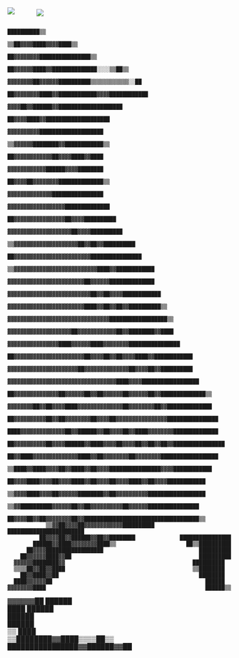 <img src="https://github-readme-stats.vercel.app/api?username=vaulteve&&show_icons=true&title_color=df36d8&icon_color=bb2acf&text_color=05f0f7&bg_color=151515">
<img align="center" style="margin-left: 45px;" src="https://github-readme-stats.vercel.app/api/top-langs/?username=vaulteve&layout=compact&theme=bear" />

                                                                                              ██████████▒▒                    
                                                                                        ▒▒██▓▓▓▓████▓▓▓▓████▒▒                
                                                                                      ██▓▓▓▓▓▓▓▓████████████████▒▒            
                                                                                    ██▓▓▓▓▓▓████▓▓██████████████░░░░▒▒██▒▒    
                                                                                    ▓▓▓▓▓▓▓▓██▓▓▓▓▓▓██████████▒▒▒▒▒▒▒▒▒▒▒▒░░██
                                                                                  ██▓▓▓▓▓▓▓▓████▓▓████████████▓▓▓▓████████████
                                                                                  ▓▓▓▓██▓▓██████▓▓████████████████████        
                                                                                ██▓▓▓▓████▓▓████████████████████              
                                                                                ▓▓▓▓▓▓▓▓▓▓████████████████████                
                                                                              ▒▒▓▓▓▓▓▓████████▓▓████████████▒▒                
                                                                              ██▓▓▓▓▓▓▓▓▓▓▓▓██▓▓▓▓████▓▓████                  
                                                                              ▓▓▓▓▓▓▓▓▓▓▓▓██████▓▓▓▓████████                  
                                                                            ██▓▓▓▓██▓▓▓▓▓▓▓▓██████████████▒▒                  
                                                                            ▓▓▓▓▓▓▓▓▓▓▓▓▓▓████████████████                    
                                                                          ▓▓▓▓▓▓▓▓▓▓▓▓▓▓▓▓▓▓██████████████                    
                                                                        ██▓▓▓▓▓▓▓▓▓▓▓▓▓▓▓▓██▓▓▓▓██████████                    
                                                                      ▓▓▓▓▓▓▓▓▓▓▓▓▓▓▓▓▓▓▓▓██▓▓▓▓██████████                    
                                                                  ▒▒▓▓▓▓▓▓▓▓▓▓▓▓▓▓▓▓▓▓▓▓██▓▓██▓▓██████████                    
                                                                ██▓▓▓▓▓▓▓▓▓▓▓▓▓▓▓▓▓▓▓▓▓▓▓▓████████████████                    
                                                            ▒▒▓▓▓▓▓▓▓▓▓▓▓▓▓▓▓▓▓▓▓▓▓▓▓▓▓▓████▓▓████████████                    
                                                            ▓▓▓▓▓▓▓▓▓▓▓▓▓▓▓▓▓▓▓▓▓▓▓▓██▓▓▓▓▓▓██████████████                    
                                                          ▓▓▓▓▓▓▓▓▓▓▓▓▓▓▓▓▓▓▓▓▓▓▓▓▓▓██▓▓██▓▓▓▓████████████                    
                                                        ▓▓▓▓▓▓▓▓▓▓▓▓▓▓▓▓▓▓▓▓▓▓▓▓████▓▓██▓▓██▓▓██████████▒▒                    
                                                      ▓▓▓▓▓▓▓▓▓▓▓▓▓▓▓▓▓▓▓▓▓▓▓▓▓▓▓▓▓▓▓▓██████████████████▒▒                    
                                                    ▓▓▓▓▓▓▓▓▓▓▓▓▓▓▓▓▓▓▓▓██▓▓▓▓▓▓▓▓▓▓▓▓██▓▓████████▓▓████                      
                                                  ▓▓▓▓▓▓▓▓▓▓▓▓▓▓▓▓████▓▓▓▓▓▓████▓▓▓▓▓▓▓▓████████████████                      
                                              ██▓▓▓▓▓▓▓▓▓▓▓▓▓▓▓▓▓▓▓▓▓▓██▓▓▓▓██▓▓██▓▓▓▓████▓▓████████████                      
                                            ▓▓▓▓▓▓▓▓▓▓▓▓▓▓▓▓▓▓▓▓▓▓██▓▓▓▓▓▓▓▓▓▓▓▓▓▓██▓▓▓▓██▓▓██████████                        
                                          ▓▓▓▓▓▓▓▓▓▓▓▓▓▓▓▓▓▓▓▓▓▓▓▓▓▓▓▓▓▓▓▓▓▓████▓▓▓▓██████████████████                        
                                      ██▓▓▓▓▓▓▓▓▓▓▓▓▓▓██▓▓▓▓▓▓██▓▓██▓▓▓▓▓▓██▓▓▓▓▓▓██▓▓██████████████▒▒                        
                                    ▓▓▓▓▓▓▓▓██▓▓██▓▓▓▓████▓▓▓▓▓▓▓▓▓▓▓▓▓▓██▓▓▓▓▓▓▓▓██▓▓██████████████                          
                                ██▓▓▓▓▓▓▓▓▓▓██▓▓██▓▓▓▓▓▓▓▓██▓▓▓▓██▓▓▓▓▓▓▓▓▓▓▓▓▓▓▓▓████████████████                            
                              ████▓▓▓▓▓▓▓▓▓▓▓▓▓▓██▓▓██████▓▓██▓▓▓▓██▓▓████▓▓▓▓▓▓▓▓██████████████                              
                            ██▓▓▓▓▓▓▓▓▓▓██▓▓▓▓██████▓▓████▓▓▓▓██▓▓▓▓██▓▓██▓▓██▓▓████████████████                              
                          ██▓▓████▓▓▓▓▓▓▓▓▓▓▓▓▓▓████▓▓██▓▓▓▓▓▓▓▓██▓▓▓▓▓▓▓▓██████████████████                                  
                        ▒▒████▓▓████▓▓▓▓██▓▓████▓▓██▓▓▓▓████████████████▓▓▓▓████████████                                      
                        ██▓▓▓▓████▓▓▓▓██▓▓▓▓████▓▓██▓▓▓▓██▓▓▓▓████▓▓██▓▓▓▓████████████                                        
                      ▒▒▓▓▓▓████▓▓▓▓██▓▓▓▓▓▓████████▓▓██▓▓▓▓▓▓▓▓▓▓██████████████████                                          
                    ▒▒▓▓██████████▓▓▓▓▓▓██▓▓██▓▓▓▓▓▓▓▓▓▓██▓▓▓▓▓▓████████████████                                              
                  ██▓▓▓▓██▓▓██▓▓▓▓▓▓▓▓██▓▓████████████████████████████████████▒▒                                              
                ▒▒▓▓██▓▓▓▓██▓▓▓▓▓▓▓▓▓▓▓▓██████████    ████████████████████████                                                
              ██▓▓▓▓██▓▓██████▓▓██▓▓████████              ████████████████                                                    
            ██████▓▓████▓▓▓▓▓▓▓▓████▒▒                      ██▒▒██████████                                                    
          ██▓▓▓▓██████████████████                              ██████████                                                    
        ██▓▓▓▓▓▓████▓▓██                                        ██████████                                                    
      ▓▓▓▓▓▓████████▓▓                                        ██████████                                                      
      ▒▒▒▒██▓▓██▓▓████                                        ▒▒████████                                                      
        ██▓▓████▓▓██                                            ████████                                                      
      ████▓▓▓▓▓▓██                                                ██████                                                      
    ▓▓▓▓▓▓▓▓████                                                  ██████▒▒                                                    
  ▓▓▓▓▓▓██                                                          ██████                                                    
  ████                                                              ██████                                                    
                                                                      ██████                                                  
                                                                      ██████                                                  
                                                                ▒▒      ████                                                  
                                                                ▒▒████████▓▓████▒▒▒▒██▒▒                                      
                                                                  ████████████████▓▓██████▓▓██                                

